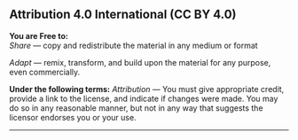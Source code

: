 ## Attribution 4.0 International (CC BY 4.0)

**You are Free to:**<br>
*Share* — copy and redistribute the material in any medium or format

*Adapt* — remix, transform, and build upon the material
for any purpose, even commercially.

**Under the following terms:**
*Attribution* — You must give appropriate credit, provide a link to the license, and indicate if changes were made. You may do so in any reasonable manner, but not in any way that suggests the licensor endorses you or your use.

<hr>
